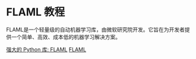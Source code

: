 # FLAML 教程

<show-structure depth="2"/>

FLAML是一个轻量级的自动机器学习库，由微软研究院开发。它旨在为开发者提供一个简单、高效、成本低的机器学习解决方案。


<seealso>
<category ref="ref_docs">
    <a href="https://mp.weixin.qq.com/s/u_itgfhFYYB3TKF6rRAq4Q">强大的 Python 库: FLAML</a>
</category>
<category ref="ref_github">
    <a href="https://github.com/microsoft/FLAML">FLAML</a>
</category>
<category ref="ref_issues"></category>
<category ref="ref_hf"></category>
<category ref="ref_ms"></category>
</seealso>